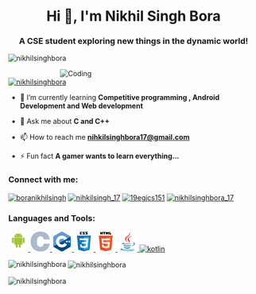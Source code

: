 <h1 align="center">Hi 👋, I'm Nikhil Singh Bora</h1>
<h3 align="center">A CSE student exploring new things in the dynamic world!</h3>

<p align="left"> <img src="https://komarev.com/ghpvc/?username=nikhilsinghbora&label=Profile%20views&color=0e75b6&style=flat" alt="nikhilsinghbora" /> </p>
<img align="right" alt="Coding" width="400" src="https://github.com/Nikhilsinghbora/Nikhilsinghbora/blob/main/image_processing20210321-18698-ccjer5.gif">

<p align="left"> <a href="https://github.com/ryo-ma/github-profile-trophy"><img src="https://github-profile-trophy.vercel.app/?username=nikhilsinghbora" alt="nikhilsinghbora" /></a> </p>

- 🌱 I’m currently learning **Competitive programming , Android Development and Web development**

- 💬 Ask me about **C and C++**

- 📫 How to reach me **nihkilsinghbora17@gmail.com**

- ⚡ Fun fact **A gamer wants to learn everything...**

<h3 align="left">Connect with me:</h3>
<p align="left">
<a href="https://fb.com/boranikhilsingh" target="blank"><img align="center" src="https://raw.githubusercontent.com/rahuldkjain/github-profile-readme-generator/neutral-icons/src/images/icons/Social/facebook.svg" alt="boranikhilsingh" height="30" width="40" /></a>
<a href="https://www.codechef.com/users/nihkilsingh_17" target="blank"><img align="center" src="https://cdn.jsdelivr.net/npm/simple-icons@3.1.0/icons/codechef.svg" alt="nihkilsingh_17" height="30" width="40" /></a>
<a href="https://www.hackerrank.com/19egjcs151" target="blank"><img align="center" src="https://raw.githubusercontent.com/rahuldkjain/github-profile-readme-generator/neutral-icons/src/images/icons/Social/hackerrank.svg" alt="19egjcs151" height="30" width="40" /></a>
<a href="https://codeforces.com/profile/nikhilsinghbora_17" target="blank"><img align="center" src="https://cdn.jsdelivr.net/npm/simple-icons@3.0.1/icons/codeforces.svg" alt="nikhilsinghbora_17" height="30" width="40" /></a>
</p>

<h3 align="left">Languages and Tools:</h3>
<p align="left"> <a href="https://developer.android.com" target="_blank"> <img src="https://raw.githubusercontent.com/devicons/devicon/master/icons/android/android-original-wordmark.svg" alt="android" width="40" height="40"/> </a> <a href="https://www.cprogramming.com/" target="_blank"> <img src="https://raw.githubusercontent.com/devicons/devicon/master/icons/c/c-original.svg" alt="c" width="40" height="40"/> </a> <a href="https://www.w3schools.com/cpp/" target="_blank"> <img src="https://raw.githubusercontent.com/devicons/devicon/master/icons/cplusplus/cplusplus-original.svg" alt="cplusplus" width="40" height="40"/> </a> <a href="https://www.w3schools.com/css/" target="_blank"> <img src="https://raw.githubusercontent.com/devicons/devicon/master/icons/css3/css3-original-wordmark.svg" alt="css3" width="40" height="40"/> </a> <a href="https://www.w3.org/html/" target="_blank"> <img src="https://raw.githubusercontent.com/devicons/devicon/master/icons/html5/html5-original-wordmark.svg" alt="html5" width="40" height="40"/> </a> <a href="https://www.java.com" target="_blank"> <img src="https://raw.githubusercontent.com/devicons/devicon/master/icons/java/java-original.svg" alt="java" width="40" height="40"/> </a> <a href="https://kotlinlang.org" target="_blank"> <img src="https://www.vectorlogo.zone/logos/kotlinlang/kotlinlang-icon.svg" alt="kotlin" width="40" height="40"/> </a> </p>

<p><img align="left" src="https://github-readme-stats.vercel.app/api/top-langs?username=nikhilsinghbora&show_icons=true&locale=en&layout=compact" alt="nikhilsinghbora" /></p>

<p>&nbsp;<img align="center" src="https://github-readme-stats.vercel.app/api?username=nikhilsinghbora&show_icons=true&locale=en" alt="nikhilsinghbora" /></p>

<p><img align="center" src="https://github-readme-streak-stats.herokuapp.com/?user=nikhilsinghbora&" alt="nikhilsinghbora" /></p>

